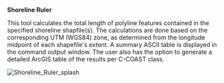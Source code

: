**Shoreline Ruler**

This tool calculates the total length of polyline features contained in the specified shoreline shapfile(s).  The calculations are done based on the corresponding UTM (WGS84) zone, as determined from the longitude midpoint of each shapefile's extent.  A summary ASCII table is displayed in the command output window.  The user also has the option to generate a detailed ArcGIS table of the results per C-COAST class.

![Shoreline_Ruler_splash](https://github.com/forkozi/RSD_ArcToolBox/blob/master/images/ShorelineRuler.PNG?raw=true)
